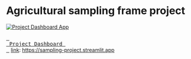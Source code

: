 # Agricultural sampling frame project



[![Project Dashboard App]][Link]
<!----------------------------------------------------------------------------->

[Link]: # 'Project app.'
<!---------------------------------[ Buttons ]--------------------------------->
[Project Dashboard App]: https://sampling-project.streamlit.app


[<kbd> <br> Project Dashboard <br> </kbd>](https://sampling-project.streamlit.app)
[link]: https://sampling-project.streamlit.app
